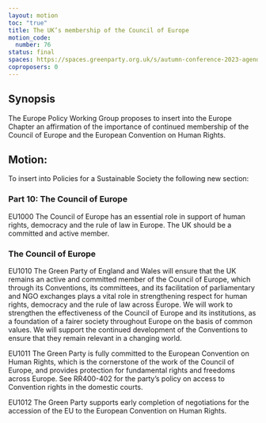 ```yaml
---
layout: motion
toc: "true"
title: The UK’s membership of the Council of Europe
motion_code:
  number: 76
status: final
spaces: https://spaces.greenparty.org.uk/s/autumn-conference-2023-agenda-forum/post/post/view?id=11145
coproposers: 0
---
```

## **Synopsis**

The Europe Policy Working Group proposes to insert into the Europe Chapter an affirmation of the importance of continued membership of the Council of Europe and the European Convention on Human Rights.

## **Motion:**

To insert into Policies for a Sustainable Society the following new section:

### Part 10: The Council of Europe

EU1000 The Council of Europe has an essential role in support of human rights, democracy and the rule of law in Europe. The UK should be a committed and active member.

### The Council of Europe

EU1010 The Green Party of England and Wales will ensure that the UK remains an active and committed member of the Council of Europe, which through its Conventions, its committees, and its facilitation of parliamentary and NGO exchanges plays a vital role in strengthening respect for human rights, democracy and the rule of law across Europe. We will work to strengthen the effectiveness of the Council of Europe and its institutions, as a foundation of a fairer society throughout Europe on the basis of common values. We will support the continued development of the Conventions to ensure that they remain relevant in a changing world.

EU1011 The Green Party is fully committed to the European Convention on Human Rights, which is the cornerstone of the work of the Council of Europe, and provides protection for fundamental rights and freedoms across Europe. See RR400-402 for the party’s policy on access to Convention rights in the domestic courts.

EU1012 The Green Party supports early completion of negotiations for the accession of the EU to the European Convention on Human Rights.